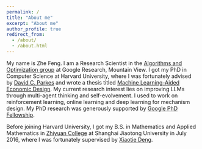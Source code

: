 ```yaml
---
permalink: /
title: "About me"
excerpt: "About me"
author_profile: true
redirect_from: 
  - /about/
  - /about.html
---
```


My name is Zhe Feng. I am a Research Scientist in the [Algorithms and Optimization group](https://research.google/teams/algorithms-optimization/) at Google Research, Mountain View. I got my PhD in Computer Science at Harvard University, where I was fortunately advised by [David C. Parkes](https://parkes.seas.harvard.edu/) and wrote a thesis titled [Machine Learning-Aided Economic Design](https://dash.harvard.edu/bitstream/handle/1/37368363/thesis.pdf?sequence=1). My current research interest lies on improving LLMs through multi-agent thinking and self-evolvement. I used to work on reinforcement learning, online learning and deep learning for mechanism design. My PhD research was generously supported by [Google PhD Fellowship](https://research.google/outreach/phd-fellowship/recipients/?category=2019).

Before joining Harvard University, I got my B.S. in Mathematics and Applied Mathematics in [Zhiyuan College](https://zhiyuan.sjtu.edu.cn/html/zhiyuan/) at Shanghai Jiaotong University in July 2016, where I was fortunately supervised by [Xiaotie Deng](https://cfcs.pku.edu.cn/dengxiaotie/).